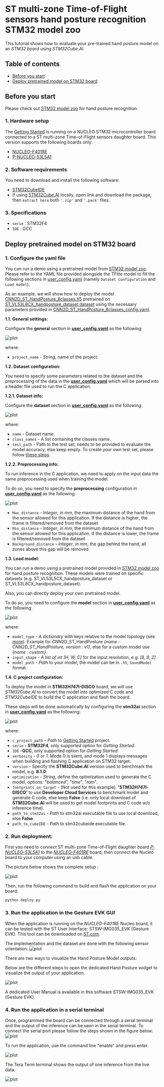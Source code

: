 # ST multi-zone Time-of-Flight sensors hand posture recognition STM32 model zoo

This tutorial shows how to evaluate your pre-trained hand posture model on an *STM32 board* using *STM32Cube.AI*.


## Table of contents

* <a href='#prereqs'>Before you start</a><br>
* <a href='#deploy'>Deploy pretrained model on STM32 board</a><br>

## Before you start
<a id='prereqs'></a>


Please check out [STM32 model zoo](../../models/README.md) for hand posture recognition.

### **1. Hardware setup**

The [Getting Started](../../getting_started/README.md) is running on a NUCLEO STM32 microcontroller board connected to a ST multi-zone Time-of-Flight sensors daughter board. This version supports the following boards only:

- [NUCLEO-F401RE](https://www.https://www.st.com/en/evaluation-tools/nucleo-f401re)
- [P-NUCLEO-53L5A1](https://www.st.com/en/evaluation-tools/p-nucleo-53l5a1)

### **2. Software requirements**

You need to download and install the following software:

- [STM32CubeIDE](https://www.st.com/en/development-tools/stm32cubeide.html)
- If using [STM32Cube.AI](https://www.st.com/en/embedded-software/x-cube-ai.html) locally, open link and download the package, then `extract here` both `'.zip'` and `'.pack'` files.

### **3. Specifications**

- `serie` : STM32F4
- `IDE` : GCC


## Deploy pretrained model on STM32 board
<a id='deploy'></a>

### **1. Configure the yaml file**

You can run a demo using a pretrained model from [STM32 model zoo](../../models/README.md). Please refer to the YAML file provided alongside the TFlite model to fill the following sections in [user_config.yaml](user_config.yaml) (namely `Dataset Configuration` and `Load model`).

As an example, we will show how to deploy the model [CNN2D_ST_HandPosture_8classes.h5](../../models/CNN2D_ST_HandPosture/ST_pretrainedmodel_custom_dataset/ST_VL53L8CX_handposture_dataset/CNN2D_ST_HandPosture_8classes/CNN2D_ST_HandPosture_8classes.h5) pretrained on [ST_VL53L8CX_handposture_dataset dataset](../training/datasets/) using the necessary parameters provided in [CNN2D_ST_HandPosture_8classes_config.yaml](../../models/CNN2D_ST_HandPosture/ST_pretrainedmodel_custom_dataset/ST_VL53L8CX_handposture_dataset/CNN2D_ST_HandPosture_8classes/CNN2D_ST_HandPosture_8classes_config.yaml).

**1.1. General settings:**

Configure the **general** section in **[user_config.yaml](user_config.yaml)** as the following:


![plot](./doc/img/general_config.JPG)

where:

- `project_name` - *String*, name of the project.

**1.2. Dataset configuration:**

You need to specify some parameters related to the dataset and the preprocessing of the data in the **[user_config.yaml](user_config.yaml)** which will be parsed into a header file used to run the C application.

**1.2.1. Dataset info:**

Configure the **dataset** section in **[user_config.yaml](user_config.yaml)** as the following:

![plot](./doc/img/dataset_config_1.JPG)

where:

- `name` - Dataset name
- `class_names` - A list containing the classes name.
- `test_path` - Path to the test set, needs to be provided to evaluate the model accuracy, else keep empty. To create your own test set, please follow [these steps](../training/README.md#create-your-st-tof-dataset).

**1.2.2. Preprocessing info:**

To run inference in the C application, we need to apply on the input data the same preprocessing used when training the model.

To do so, you need to specify the **preprocessing** configuration in **[user_config.yaml](user_config.yaml)** as the following:


![plot](./doc/img/data_prepro.JPG)

- `Max_distance` - *Integer*, *in mm*, the maximum distance of the hand from the sensor allowed for this application. If the distance is higher, the frame is filtered/removed from the dataset
- `Min_distance` - *Integer*, *in mm*, the minimum distance of the hand from the sensor allowed for this application. If the distance is lower, the frame is filtered/removed from the dataset
- `Background_distance` - *Integer*, *in mm*, the gap behind the hand, all zones above this gap will be removed

**1.3. Load model:**

You can run a demo using a pretrained model provided in [STM32 model zoo](../../models/README.md) for hand posture recognition. These models were trained on specific datasets (e.g. ST_VL53L5CX_handposture_dataset or ST_VL53L8CX_handposture_dataset).

Also, you can directly deploy your own pretrained model.

To do so, you need to configure the **model** section in **[user_config.yaml](user_config.yaml)** as the following:

![plot](./doc/img/model_config.JPG)

where:

- `model_type` - A *dictionary* with keys relative to the model topology (see [more](../training/doc/models.json)). Example for CNN2D_ST_HandPosture *{name : CNN2D_ST_HandPosture, version : v1}*, else for a custom model use *{name : custom}*.
- `input_shape` -  A *list of int* *[H, W, C]* for the input resolution, e.g. *[8, 8, 2]*.
- `model_path` - *Path* to your model, the model can be in `.h5`, `SavedModel` format.


**1.4. C project configuration:**

To deploy the model in **STM32H747I-DISCO** board, we will use *STM32Cube.AI* to convert the model into optimized C code and *STM32CubeIDE* to build the C application and flash the board.

These steps will be done automatically by configuring the **stm32ai** section in **[user_config.yaml](user_config.yaml)** as the following:

![plot](./doc/img/cubeai_config.JPG)

where:
- `c_project_path` - *Path* to [Getting Started](../../getting_started/README.md) project.
- `serie` - **STM32F4**, only supported option for *Getting Started*.
- `IDE` -**GCC**, only supported option for *Getting Started*.
- `verbosity` - *0* or *1*. Mode 0 is silent, and mode 1 displays messages when building and flashing C application on STM32 target.
- `version` - Specify the **STM32Cube.AI** version used to benchmark the model, e.g. **8.1.0**.
- `optimization` - *String*, define the optimization used to generate the C model, options: "*balanced*", "*time*", "*ram*".
- `footprints_on_target` - (Not used for this example). **'STM32H747I-DISCO'** to use **Developer Cloud Services** to benchmark model and generate C code, else keep **False** (i.e. only local download of **STM32Cube.AI** will be used to get model footprints and C code w/o inference time).
- `path_to_stm32ai` - *Path* to stm32ai executable file to use local download, else **False**.
- `path_to_cubeIDE` - *Path* to stm32cubeide executable file.


### **2. Run deployment:**

First you need to connect ST multi-zone Time-of-Flight daughter board [*P-NUCLEO-53L5A1*](https://www.st.com/en/evaluation-tools/p-nucleo-53l5a1) to the [*NUCLEO-F401RE*](https://www.https://www.st.com/en/evaluation-tools/nucleo-f401re) board, then connect the Nucleo board to your computer using an usb cable.

The picture below shows the complete setup :

![plot](./doc/img/hardware_setup.JPG)

Then, run the following command to build and flash the application on your board:


```bash
python deploy.py
```


### **3. Run the application in the Gesture EVK GUI**

When the application is running on the *NUCLEO-F401RE* Nucleo board, it can be tested with the ST User Interface: STSW-IMG035_EVK (Gesture EVK).
This tool can be downloaded on [ST.com](https://www.st.com/en/embedded-software/stsw-img035.html).

The implementation and the dataset are done with the following sensor orientation:
![plot](./doc/img/sensor_orientation.JPG)

There are two ways to visualize the Hand Posture Model outputs: 

Below are the different steps to open the dedicated Hand Posture widget to visualize the output of your application.

![plot](./doc/img/hand_posture_widget.JPG)

A dedicated User Manual is available in this software STSW-IMG035_EVK (Gesture EVK).

### **4. Run the application in a serial terminal**
Once, programmed the board can be connected through a serial terminal and the output of the inference can be seen in the serial terminal. 
To connect the serial port please follow the steps shown in the figure below:
![plot](./doc/img/tera_term_connection.png)

To run the application, use the command line "enable" and press enter.

![plot](./doc/img/getting_started_running.jpg)

The Tera Term terminal shows the output of one inference from the live data.

![plot](./doc/img/application_running.JPG)
